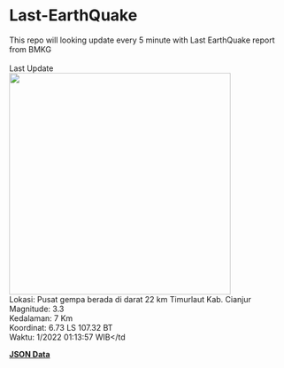 # Last-EarthQuake
This repo will looking update every 5 minute with Last EarthQuake report from BMKG
<br>
<br>
Last Update
<br>
<img src="https://ews.bmkg.go.id/TEWS/data/20221114011357.mmi.jpg" width="400"/>
<br>
Lokasi: Pusat gempa berada di darat 22 km Timurlaut Kab. Cianjur <br>
Magnitude: 3.3 <br>
Kedalaman: 7 Km <br>
Koordinat: 6.73 LS 107.32 BT <br>
Waktu: 1/2022 01:13:57 WIB</td <br>

<a href="./data/data.json">**JSON Data**</a>
